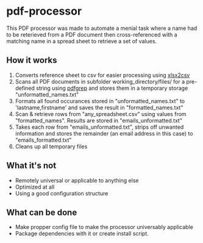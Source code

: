 # pdf-processor
This PDF processor was made to automate a menial task where a name had to be reterieved from a PDF document then cross-referenced with a matching name in a spread sheet to retrieve a set of values.

## How it works
1. Converts reference sheet to csv for easier processing using [xlsx2csv](https://github.com/dilshod/xlsx2csv)
2. Scans all PDF documents in subfolder working_directory/files/ for a pre-defined string using [pdfgrep](https://pdfgrep.org/) and stores them in a temporary storage "unformatted\_names.txt"
3. Formats all found occurances stored in "unformatted\_names.txt" to 'lastname,firstname' and saves the result in "formatted_names.txt"
4. Scan & retrieve rows from "any\_spreadsheet.csv" using values from "formatted\_names". Results are stored in "emails\_unformatted.txt"
5. Takes each row from "emails\_unformatted.txt", strips off unwanted information and stores the remainder (an email address in this case) to "emails\_formatted.txt"
6. Cleans up all temporary files

## What it's not
- Remotely universal or applicable to anything else
- Optimized at all
- Using a good configuration structure

## What can be done
- Make propper config file to make the processor universably applicable
- Package dependencies with it or create install script.
